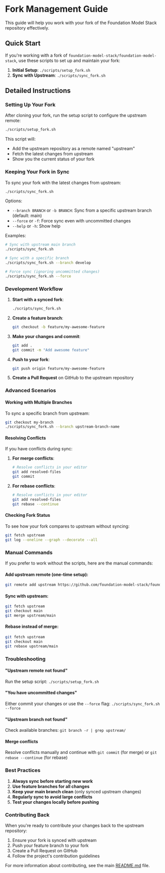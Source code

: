 # Fork Management Guide

This guide will help you work with your fork of the Foundation Model Stack repository effectively.

## Quick Start

If you're working with a fork of `foundation-model-stack/foundation-model-stack`, use these scripts to set up and maintain your fork:

1. **Initial Setup**: `./scripts/setup_fork.sh`
2. **Sync with Upstream**: `./scripts/sync_fork.sh`

## Detailed Instructions

### Setting Up Your Fork

After cloning your fork, run the setup script to configure the upstream remote:

```bash
./scripts/setup_fork.sh
```

This script will:
- Add the upstream repository as a remote named "upstream"
- Fetch the latest changes from upstream
- Show you the current status of your fork

### Keeping Your Fork in Sync

To sync your fork with the latest changes from upstream:

```bash
./scripts/sync_fork.sh
```

Options:
- `--branch BRANCH` or `-b BRANCH`: Sync from a specific upstream branch (default: main)
- `--force` or `-f`: Force sync even with uncommitted changes
- `--help` or `-h`: Show help

Examples:
```bash
# Sync with upstream main branch
./scripts/sync_fork.sh

# Sync with a specific branch
./scripts/sync_fork.sh --branch develop

# Force sync (ignoring uncommitted changes)
./scripts/sync_fork.sh --force
```

### Development Workflow

1. **Start with a synced fork**:
   ```bash
   ./scripts/sync_fork.sh
   ```

2. **Create a feature branch**:
   ```bash
   git checkout -b feature/my-awesome-feature
   ```

3. **Make your changes and commit**:
   ```bash
   git add .
   git commit -m "Add awesome feature"
   ```

4. **Push to your fork**:
   ```bash
   git push origin feature/my-awesome-feature
   ```

5. **Create a Pull Request** on GitHub to the upstream repository

### Advanced Scenarios

#### Working with Multiple Branches

To sync a specific branch from upstream:
```bash
git checkout my-branch
./scripts/sync_fork.sh --branch upstream-branch-name
```

#### Resolving Conflicts

If you have conflicts during sync:

1. **For merge conflicts**:
   ```bash
   # Resolve conflicts in your editor
   git add resolved-files
   git commit
   ```

2. **For rebase conflicts**:
   ```bash
   # Resolve conflicts in your editor
   git add resolved-files
   git rebase --continue
   ```

#### Checking Fork Status

To see how your fork compares to upstream without syncing:
```bash
git fetch upstream
git log --oneline --graph --decorate --all
```

### Manual Commands

If you prefer to work without the scripts, here are the manual commands:

#### Add upstream remote (one-time setup):
```bash
git remote add upstream https://github.com/foundation-model-stack/foundation-model-stack.git
```

#### Sync with upstream:
```bash
git fetch upstream
git checkout main
git merge upstream/main
```

#### Rebase instead of merge:
```bash
git fetch upstream
git checkout main
git rebase upstream/main
```

### Troubleshooting

#### "Upstream remote not found"
Run the setup script: `./scripts/setup_fork.sh`

#### "You have uncommitted changes"
Either commit your changes or use the `--force` flag: `./scripts/sync_fork.sh --force`

#### "Upstream branch not found"
Check available branches: `git branch -r | grep upstream/`

#### Merge conflicts
Resolve conflicts manually and continue with `git commit` (for merge) or `git rebase --continue` (for rebase)

### Best Practices

1. **Always sync before starting new work**
2. **Use feature branches for all changes**
3. **Keep your main branch clean** (only synced upstream changes)
4. **Regularly sync to avoid large conflicts**
5. **Test your changes locally before pushing**

### Contributing Back

When you're ready to contribute your changes back to the upstream repository:

1. Ensure your fork is synced with upstream
2. Push your feature branch to your fork
3. Create a Pull Request on GitHub
4. Follow the project's contribution guidelines

For more information about contributing, see the main [README.md](../README.md) file.